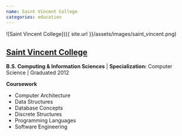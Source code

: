 ```yaml
---
name: Saint Vincent College
categories: education
---
```


![Saint Vincent College]({{ site.url }}/assets/images/saint_vincent.png)

## [Saint Vincent College](http://www.stvincent.edu)
**B.S. Computing & Information Sciences** | **Specialization:** Computer Science | Graduated 2012

**Coursework**

* Computer Architecture
* Data Structures
* Database Concepts
* Discrete Structures
* Programming Languages
* Software Engineering
